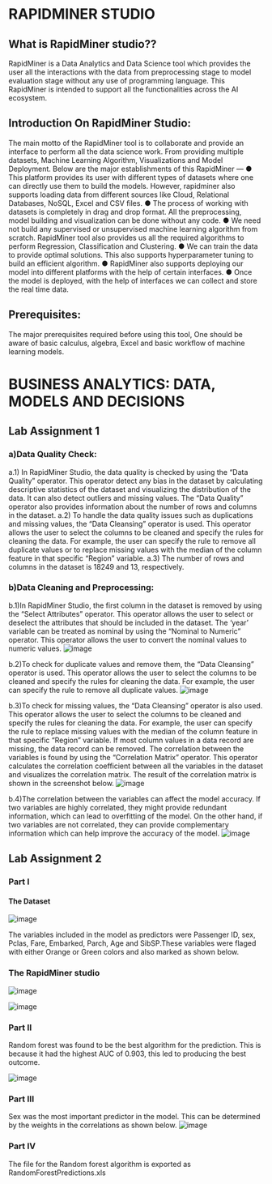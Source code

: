 # RAPIDMINER STUDIO
## What is RapidMiner studio??
RapidMiner is a Data Analytics and Data Science tool which provides the user all the
interactions with the data from preprocessing stage to model evaluation stage without
any use of programming language.
This RapidMiner is intended to support all the functionalities across the AI ecosystem.

## Introduction On RapidMiner Studio:
The main motto of the RapidMiner tool is to collaborate and provide an interface
to perform all the data science work. From providing multiple datasets, Machine
Learning Algorithm, Visualizations and Model Deployment.
Below are the major establishments of this RapidMiner —
● This platform provides its user with different types of datasets where one can
directly use them to build the models. However, rapidminer also supports loading
data from different sources like Cloud, Relational Databases, NoSQL, Excel and
CSV files.
● The process of working with datasets is completely in drag and drop format. All
the preprocessing, model building and visualization can be done without any
code.
● We need not build any supervised or unsupervised machine learning algorithm
from scratch. RapidMiner tool also provides us all the required algorithms to
perform Regression, Classification and Clustering.
● We can train the data to provide optimal solutions. This also supports
hyperparameter tuning to build an efficient algorithm.
● RapidMiner also supports deploying our model into different platforms with the
help of certain interfaces.
● Once the model is deployed, with the help of interfaces we can collect and store
the real time data.



## Prerequisites:
The major prerequisites required before using this tool, One should be aware of
basic calculus, algebra, Excel and basic workflow of machine learning models.

# BUSINESS ANALYTICS: DATA, MODELS AND DECISIONS
## Lab Assignment 1

### a)Data Quality Check:
a.1) In RapidMiner Studio, the data quality is checked by using the “Data Quality” operator. This operator  detect any bias in the dataset by calculating descriptive statistics of the dataset and visualizing the distribution of the data. It can also detect outliers and missing values. The “Data Quality” operator also provides information about the number of rows and columns in the dataset. 
a.2) To handle the data quality issues such as duplications and missing values, the “Data Cleansing” operator is  used. This operator allows the user to select the columns to be cleaned and specify the rules for cleaning the data. For example, the user can specify the rule to remove all duplicate values or to replace missing values with the median of the column feature in that specific “Region” variable. 
a.3) The number of rows and columns in the dataset is 18249 and 13, respectively.
### b)Data Cleaning and Preprocessing: 
b.1)In RapidMiner Studio, the first column in the dataset is removed by using the “Select Attributes” operator. This operator allows the user to select or deselect the attributes that should be included in the dataset. The ‘year’ variable can be treated as nominal by using the “Nominal to Numeric” operator. This operator allows the user to convert the nominal values to numeric values. 
![image](https://github.com/VincentOracle/RapidMiner-Studio-RandomForest/assets/104081669/a1456d27-36f7-4562-85df-059180cf1f84)

b.2)To check for duplicate values and remove them, the “Data Cleansing” operator is used. This operator allows the user to select the columns to be cleaned and specify the rules for cleaning the data. For example, the user can specify the rule to remove all duplicate values. 
 ![image](https://github.com/VincentOracle/RapidMiner-Studio-RandomForest/assets/104081669/3f102984-bfa7-4b4b-8725-0d13c4af6525)

b.3)To check for missing values, the “Data Cleansing” operator is also used. This operator allows the user to select the columns to be cleaned and specify the rules for cleaning the data. For example, the user can specify the rule to replace missing values with the median of the column feature in that specific “Region” variable. If most column values in a data record are missing, the data record can be removed. The correlation between the variables is found by using the “Correlation Matrix” operator. This operator calculates the correlation coefficient between all the variables in the dataset and visualizes the correlation matrix. The result of the correlation matrix is shown in the screenshot below. 
![image](https://github.com/VincentOracle/RapidMiner-Studio-RandomForest/assets/104081669/cb1b433e-700a-47ff-b20b-54088f355fef)

b.4)The correlation between the variables can affect the model accuracy. If two variables are highly correlated, they might provide redundant information, which can lead to overfitting of the model. On the other hand, if two variables are not correlated, they can provide complementary information which can help improve the accuracy of the model.
![image](https://github.com/VincentOracle/RapidMiner-Studio-RandomForest/assets/104081669/6f22cf29-7374-4c23-bc69-329aec4b1d31)


## Lab Assignment 2
### Part I
#### The Dataset
![image](https://github.com/VincentOracle/RapidMiner-Studio-RandomForest/assets/104081669/e6ba8acd-ffd2-4ef9-9c3f-81bd9ab6a7a5)

The variables included in the model as predictors were Passenger ID, sex, Pclas,  Fare, Embarked, Parch, Age and SibSP.These variables were flaged with either Orange or Green colors and also marked as shown below.


### The RapidMiner studio
![image](https://github.com/VincentOracle/RapidMiner-Studio-RandomForest/assets/104081669/7fd29833-d5b4-4527-adb6-6702af124499)

![image](https://github.com/VincentOracle/RapidMiner-Studio-RandomForest/assets/104081669/8a7251b9-cb45-4525-a7c5-36dee9eab624)



### Part II
Random forest was found to be the best algorithm for the prediction. This is because it had the highest AUC of 0.903, this led to producing the best outcome.

![image](https://github.com/VincentOracle/RapidMiner-Studio-RandomForest/assets/104081669/fe495744-bc8e-4c0f-934b-151f4d574838)



### Part III
Sex was the most important predictor in the model. This can be determined by the weights in the correlations as shown below.
![image](https://github.com/VincentOracle/RapidMiner-Studio-RandomForest/assets/104081669/9b0c14d2-4a14-4f7b-af7e-c4be2a36fae6)

### Part IV
The file for the Random forest algorithm is exported as RandomForestPredictions.xls

